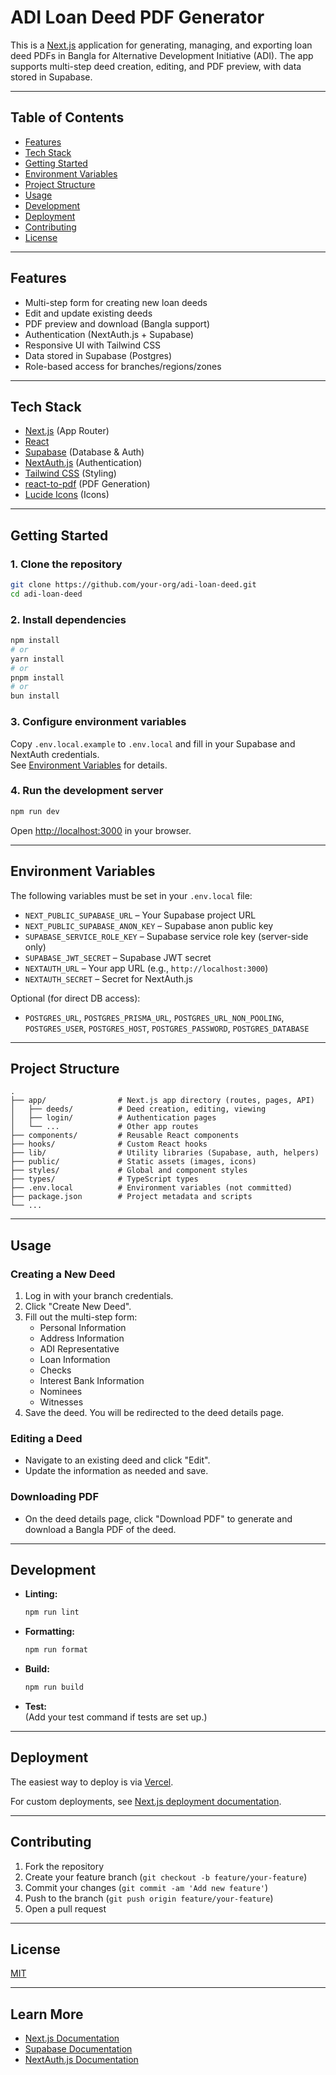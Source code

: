 # ADI Loan Deed PDF Generator

This is a [Next.js](https://nextjs.org) application for generating, managing, and exporting loan deed PDFs in Bangla for Alternative Development Initiative (ADI). The app supports multi-step deed creation, editing, and PDF preview, with data stored in Supabase.

---

## Table of Contents

- [Features](#features)
- [Tech Stack](#tech-stack)
- [Getting Started](#getting-started)
- [Environment Variables](#environment-variables)
- [Project Structure](#project-structure)
- [Usage](#usage)
- [Development](#development)
- [Deployment](#deployment)
- [Contributing](#contributing)
- [License](#license)

---

## Features

- Multi-step form for creating new loan deeds
- Edit and update existing deeds
- PDF preview and download (Bangla support)
- Authentication (NextAuth.js + Supabase)
- Responsive UI with Tailwind CSS
- Data stored in Supabase (Postgres)
- Role-based access for branches/regions/zones

---

## Tech Stack

- [Next.js](https://nextjs.org/) (App Router)
- [React](https://react.dev/)
- [Supabase](https://supabase.com/) (Database & Auth)
- [NextAuth.js](https://next-auth.js.org/) (Authentication)
- [Tailwind CSS](https://tailwindcss.com/) (Styling)
- [react-to-pdf](https://www.npmjs.com/package/react-to-pdf) (PDF Generation)
- [Lucide Icons](https://lucide.dev/) (Icons)

---

## Getting Started

### 1. Clone the repository

```sh
git clone https://github.com/your-org/adi-loan-deed.git
cd adi-loan-deed
```

### 2. Install dependencies

```sh
npm install
# or
yarn install
# or
pnpm install
# or
bun install
```

### 3. Configure environment variables

Copy `.env.local.example` to `.env.local` and fill in your Supabase and NextAuth credentials.  
See [Environment Variables](#environment-variables) for details.

### 4. Run the development server

```sh
npm run dev
```

Open [http://localhost:3000](http://localhost:3000) in your browser.

---

## Environment Variables

The following variables must be set in your `.env.local` file:

- `NEXT_PUBLIC_SUPABASE_URL` – Your Supabase project URL
- `NEXT_PUBLIC_SUPABASE_ANON_KEY` – Supabase anon public key
- `SUPABASE_SERVICE_ROLE_KEY` – Supabase service role key (server-side only)
- `SUPABASE_JWT_SECRET` – Supabase JWT secret
- `NEXTAUTH_URL` – Your app URL (e.g., `http://localhost:3000`)
- `NEXTAUTH_SECRET` – Secret for NextAuth.js

Optional (for direct DB access):

- `POSTGRES_URL`, `POSTGRES_PRISMA_URL`, `POSTGRES_URL_NON_POOLING`, `POSTGRES_USER`, `POSTGRES_HOST`, `POSTGRES_PASSWORD`, `POSTGRES_DATABASE`

---

## Project Structure

```
.
├── app/                # Next.js app directory (routes, pages, API)
│   ├── deeds/          # Deed creation, editing, viewing
│   ├── login/          # Authentication pages
│   └── ...             # Other app routes
├── components/         # Reusable React components
├── hooks/              # Custom React hooks
├── lib/                # Utility libraries (Supabase, auth, helpers)
├── public/             # Static assets (images, icons)
├── styles/             # Global and component styles
├── types/              # TypeScript types
├── .env.local          # Environment variables (not committed)
├── package.json        # Project metadata and scripts
└── ...
```

---

## Usage

### Creating a New Deed

1. Log in with your branch credentials.
2. Click "Create New Deed".
3. Fill out the multi-step form:
   - Personal Information
   - Address Information
   - ADI Representative
   - Loan Information
   - Checks
   - Interest Bank Information
   - Nominees
   - Witnesses
4. Save the deed. You will be redirected to the deed details page.

### Editing a Deed

- Navigate to an existing deed and click "Edit".
- Update the information as needed and save.

### Downloading PDF

- On the deed details page, click "Download PDF" to generate and download a Bangla PDF of the deed.

---

## Development

- **Linting:**  
  ```sh
  npm run lint
  ```
- **Formatting:**  
  ```sh
  npm run format
  ```
- **Build:**  
  ```sh
  npm run build
  ```
- **Test:**  
  (Add your test command if tests are set up.)

---

## Deployment

The easiest way to deploy is via [Vercel](https://vercel.com/new?utm_medium=default-template&filter=next.js&utm_source=create-next-app&utm_campaign=create-next-app-readme).

For custom deployments, see [Next.js deployment documentation](https://nextjs.org/docs/app/building-your-application/deploying).

---

## Contributing

1. Fork the repository
2. Create your feature branch (`git checkout -b feature/your-feature`)
3. Commit your changes (`git commit -am 'Add new feature'`)
4. Push to the branch (`git push origin feature/your-feature`)
5. Open a pull request

---

## License

[MIT](LICENSE)

---

## Learn More

- [Next.js Documentation](https://nextjs.org/docs)
- [Supabase Documentation](https://supabase.com/docs)
- [NextAuth.js Documentation](https://next-auth.js.org/getting-started/introduction)
